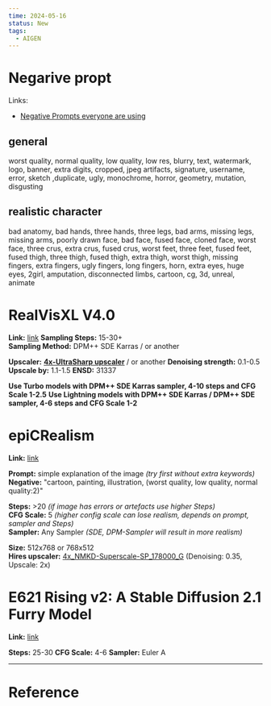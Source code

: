 ```yaml
---
time: 2024-05-16
status: New
tags:
  - AIGEN
---
```

# Negarive propt
Links:
- [Negative Prompts everyone are using](https://medium.com/stablediffusion/100-negative-prompts-everyone-are-using-c71d0ba33980)
## general 
worst quality, normal quality, low quality, low res, blurry, text, watermark, logo, banner, extra digits, cropped, jpeg artifacts, signature, username, error, sketch ,duplicate, ugly, monochrome, horror, geometry, mutation, disgusting
## realistic character 
bad anatomy, bad hands, three hands, three legs, bad arms, missing legs, missing arms, poorly drawn face, bad face, fused face, cloned face, worst face, three crus, extra crus, fused crus, worst feet, three feet, fused feet, fused thigh, three thigh, fused thigh, extra thigh, worst thigh, missing fingers, extra fingers, ugly fingers, long fingers, horn, extra eyes, huge eyes, 2girl, amputation, disconnected limbs, cartoon, cg, 3d, unreal, animate

# RealVisXL V4.0
**Link:** [link](https://civitai.com/models/139562?modelVersionId=361593)
**Sampling Steps:** 15-30+  
**Sampling Method:** DPM++ SDE Karras / or another

**Upscaler:** [**4x-UltraSharp upscaler**](https://civitai.com/models/116225/4x-ultrasharp) / or another
**Denoising strength:** 0.1-0.5
**Upscale by:** 1.1-1.5
**ENSD:** 31337

**Use Turbo models with DPM++ SDE Karras sampler, 4-10 steps and CFG Scale 1-2.5**
**Use Lightning models with DPM++ SDE Karras / DPM++ SDE sampler, 4-6 steps and CFG Scale 1-2**
# epiCRealism
**Link:** [link](https://civitai.com/models/25694/epicrealism)

**Prompt:** simple explanation of the image _(try first without extra keywords)_  
**Negative:** "cartoon, painting, illustration, (worst quality, low quality, normal quality:2)"  

**Steps:** >20 _(if image has errors or artefacts use higher Steps)_  
**CFG Scale:** 5 _(higher config scale can lose realism, depends on prompt, sampler and Steps)_  
**Sampler:** Any Sampler _(SDE, DPM-Sampler will result in more realism)_  

**Size:** 512x768 or 768x512  
**Hires upscaler:** [4x_NMKD-Superscale-SP_178000_G](https://upscale.wiki/wiki/Model_Database) (Denoising: 0.35, Upscale: 2x)

# E621 Rising v2: A Stable Diffusion 2.1 Furry Model
**Link:** [link](https://civitai.com/models/32423?modelVersionId=38862)

**Steps:** 25-30
**CFG Scale:** 4-6
**Sampler:** Euler A

***
# Reference
